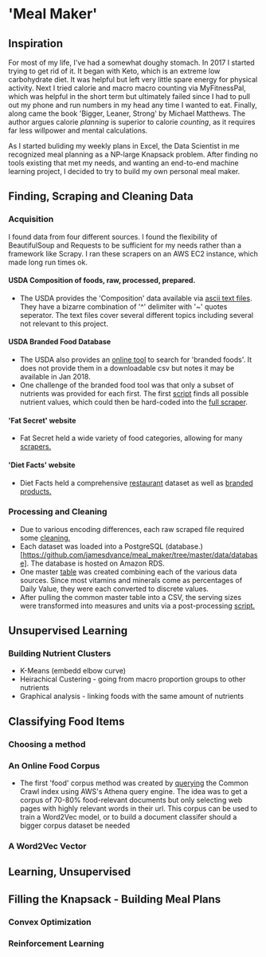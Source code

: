 # 'Meal Maker'

## Inspiration
For most of my life, I've had a somewhat doughy stomach. In 2017 I  started trying to get rid of it. It began with Keto,
which is an extreme low carbohydrate diet. It was helpful but left very little spare energy for physical activity. Next I tried calorie and macro 
macro counting via MyFitnessPal, which was helpful in the short term but ultimately failed since I had to pull out my phone and run numbers
in my  head any time I wanted to eat. Finally, along came the book 'Bigger, Leaner, Strong' by Michael Matthews. The author argues calorie
*planning* is superior to calorie *counting*, as it requires far less willpower and mental calculations.

As I started buliding my weekly plans in Excel, the Data Scientist in me recognized meal planning as a NP-large Knapsack problem. After
finding no tools existing that met my needs, and wanting an end-to-end machine learning project, I decided to try to build my own personal
meal maker. 

## Finding, Scraping and Cleaning Data
### Acquisition
I found data from four different sources. I found the flexibility of BeautifulSoup and Requests to be sufficient for my needs rather than a framework like Scrapy. I ran these scrapers on an AWS EC2 instance, which made long run times ok.
#### USDA Composition of foods, raw, processed, prepared.
* The USDA provides the 'Composition' data available via [ascii text files](https://www.ars.usda.gov/northeast-area/beltsville-md-bhnrc/beltsville-human-nutrition-research-center/nutrient-data-laboratory/docs/sr28-download-files/). They have a bizarre combination of '^' delimiter with '~' quotes seperator. The text files cover several different topics including several not relevant to this project. 
#### USDA Branded Food Database
* The USDA also provides an [online tool](https://ndb.nal.usda.gov/ndb/search/list) to search for 'branded foods'. It does not provide them in a downloadable csv but notes it may be available in Jan 2018. 
* One challenge of the branded food tool was that only a subset of nutrients was provided for each first. The first [script](https://github.com/jamesdvance/meal_maker/blob/master/data/aquisition/usda_branded_foods/find_all_nutrient_values.py) finds all possible nutrient values, which could then be hard-coded into the [full scraper](https://github.com/jamesdvance/meal_maker/blob/master/data/aquisition/usda_branded_foods/get_all_branded_nut_info.py). 
#### 'Fat Secret' website
* Fat Secret held a wide variety of food categories, allowing for many [scrapers.](https://github.com/jamesdvance/meal_maker/tree/master/data/aquisition/fat_secret)
#### 'Diet Facts' website
* Diet Facts held a comprehensive [restaurant](https://github.com/jamesdvance/meal_maker/blob/master/data/aquisition/diet_facts/scraping_diet_facts_restaurants_w_nan.py) dataset as well as [branded products.](https://github.com/jamesdvance/meal_maker/blob/master/data/aquisition/diet_facts/scraping_diet_facts_brands_w_nan.py) 
### Processing and Cleaning
* Due to various encoding differences, each raw scraped file required some [cleaning.](https://github.com/jamesdvance/meal_maker/tree/master/data/cleaning_and_processing/cleaning)
* Each dataset was loaded into a PostgreSQL (database.)[https://github.com/jamesdvance/meal_maker/tree/master/data/database]. The database is hosted on Amazon RDS. 
* One master [table](https://github.com/jamesdvance/meal_maker/blob/master/data/database/common_nutrition_migrate_scripts.sql) was created combining each of the various data sources. Since most vitamins and minerals come as percentages of Daily Value, they were each converted to discrete values.
* After pulling the common master table into a CSV, the serving sizes were transformed into measures and units via a post-processing [script.](https://github.com/jamesdvance/meal_maker/blob/master/data/cleaning_and_processing/post_processing/processing_raw_serving_size.py)

## Unsupervised Learning
### Building Nutrient Clusters
* K-Means (embedd elbow curve)
* Heirachical Custering - going from macro proportion groups to other nutrients
* Graphical analysis - linking foods with the same amount of nutrients
## Classifying Food Items
### Choosing a method
### An Online Food Corpus
* The first 'food' corpus method was created by [querying](https://github.com/jamesdvance/meal_maker/blob/master/classifiers/food_classifiers/corpus/corpus_urls/food_related_warc_files.sql) the Common Crawl index using AWS's Athena query engine. The idea was to get a corpus of 70-80% food-relevant documents but only selecting web pages with highly relevant words in their url. This corpus can be used to train a Word2Vec model, or to build a document classifer should a bigger corpus dataset be needed
### A Word2Vec Vector

## Learning, Unsupervised

## Filling the Knapsack - Building Meal Plans
### Convex Optimization
### Reinforcement Learning
